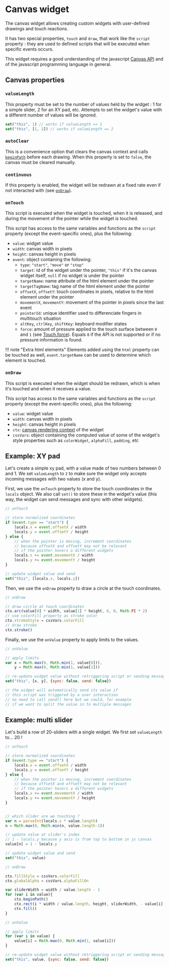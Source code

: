# Canvas widget

The canvas widget allows creating custom widgets with user-defined drawings and touch reactions.

It has two special properties, `touch` and `draw`, that work like the `script` property : they are used to defined scripts that will be executed when specific events occurs.

This widget requires a good understanding of the javascript [Canvas API](https://developer.mozilla.org/en-US/docs/Web/API/Canvas_API) and of the javascript programming language in general.

## Canvas properties

### `valueLength`

This property must be set to the number of values held by the widget : 1 for a simple slider, 2 for an XY pad, etc. Attempts to set the widget's value with a different number of values will be ignored.

```js
set("this", 1) // works if valueLength == 1
set("this", [1, 2]) // works if valueLength == 2
```

### `autoClear`

This is a convenience option that clears the canvas context and calls [`beginPath`](https://developer.mozilla.org/en-US/docs/Web/API/CanvasRenderingContext2D/beginPath) before each drawing. When this property is set to `false`, the canvas must be cleared manually.

### `continuous`

If this property is enabled, the widget will be redrawn at a fixed rate even if not interacted with (see [`onDraw`](#onDraw)).


### `onTouch`

This script is executed when the widget is touched, when it is released, and during the movement of the pointer while the widget is touched.

This script has access to the same variables and functions as the `script` property (except the event-specific ones), plus the following:

- `value`: widget value
- `width`: canvas width in pixels
- `height`: canvas height in pixels
- `event`: object containing the following:
    - `type`: `"start"`, `"move"` or `"stop"`
    - `target`: id of the widget under the pointer, `"this"` if it's the canvas widget itself, `null` if no widget is under the pointer
    - `targetName`: name attribute of the html element under the pointer
    - `targetTagName`: tag name of the html element under the pointer
    - `offsetX`, `offsetY`: touch coordinates in pixels, relative to the html element under the pointer
    - `movementX`, `movementY`: movement of the pointer in pixels since the last event
    - `pointerId`: unique identifier used to differenciate fingers in multitouch situation
    - `altKey`, `ctrlKey`, `shiftKey`: keyboard modifier states
    - `force`: amount of pressure applied to the touch surface between `0` and `1` (see [Touch.force](https://developer.mozilla.org/en-US/docs/Web/API/Touch/force)). Equals `0` if the API is not supported or if no pressure information is found.


!!! note "Extra html elements"
    Elements added using the `html` property can be touched as well, `event.targetName` can be used to determine which element is touched.


### `onDraw`

This script is executed when the widget should be redrawn, which is when it's touched and when it receives a value.

This script has access to the same variables and functions as the `script` property (except the event-specific ones), plus the following:

- `value`: widget value
- `width`: canvas width in pixels
- `height`: canvas height in pixels
- `ctx`: [canvas rendering context](https://developer.mozilla.org/en-US/docs/Web/API/CanvasRenderingContext2D) of the widget
- `cssVars`: object containing the computed value of some of the widget's style properties such as `colorWidget`, `alphaFill`, `padding`, etc

## Example: XY pad

Let's create a simple xy pad, with a value made of two numbers between 0 and 1. We set `valueLength` to `2` to make sure the widget only accepts incoming messages with two values (x and y).

First, we use the `onTouch` property to store the touch coordinates in the `locals` object. We also call `set()` to store these in the widget's value (this way, the widget can send messages and sync with other widgets).

```js
// onTouch

// store normalized coordinates
if (event.type == "start") {
    locals.x = event.offsetX / width
    locals.y = event.offsetY / height
} else {
    // when the pointer is moving, increment coordinates
    // because offsetX and offsetY may not be relevant
    // if the pointer hovers a different widgets
    locals.x += event.movementX / width
    locals.y += event.movementY / height
}

// update widget value and send
set("this", [locals.x, locals.y])
```

Then, we use the `onDraw` property to draw a circle at the touch coordinates.

```js
// onDraw

// draw circle at touch coordinates
ctx.arc(value[0] * width, value[1] * height, 6, 0, Math.PI * 2)
// use colorFill property as stroke color
ctx.strokeStyle = cssVars.colorFill
// draw stroke
ctx.stroke()
```

Finally, we use the `onValue` property to apply limits to the values.

```js
// onValue

// apply limits
var x = Math.max(0, Math.min(1, value[0])),
    y = Math.max(0, Math.min(1, value[1]))

// re-update widget value without retriggering script or sending message
set("this", [x, y], {sync: false, send: false})

// the widget will automatically send its value if
// this script was triggered by a user interaction
// no need to call send() here but we could, for example
// if we want to split the value in to multiple messages
```

## Example: multi slider

Let's build a row of 20-sliders with a single widget. We first set `valueLength` to... 20 !

```js
// onTouch

// store normalized coordinates
if (event.type == "start") {
    locals.x = event.offsetX / width
    locals.y = event.offsetY / height
} else {
    // when the pointer is moving, increment coordinates
    // because offsetX and offsetY may not be relevant
    // if the pointer hovers a different widgets
    locals.x += event.movementX / width
    locals.y += event.movementY / height
}


// which slider are we touching ?
var n = parseInt(locals.x * value.length)
n = Math.max(0, Math.min(n, value.length-1))

// update value at slider's index
// 1 - locals.y because y axis is from top to bottom in js canvas
value[n] = 1 - locals.y

// update widget value and send
set("this", value)
```

```js
// onDraw

ctx.fillStyle = cssVars.colorFill
ctx.globalAlpha = cssVars.alphaFillOn

var sliderWidth = width / value.length - 1
for (var i in value){
    ctx.beginPath()
    ctx.rect(i * width / value.length, height, sliderWidth, - value[i] * height)
    ctx.fill()
}
```

```js
// onValue

// apply limits
for (var i in value) {
    value[i] = Math.max(0, Math.min(1, value[i]))
}

// re-update widget value without retriggering script or sending message
set("this", value, {sync: false, send: false})
```
